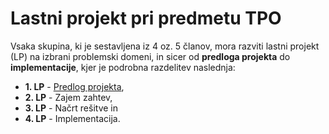 # Lastni projekt pri predmetu TPO

Vsaka skupina, ki je sestavljena iz 4 oz. 5 članov, mora razviti lastni projekt (LP) na izbrani problemski domeni, in sicer od **predloga projekta** do **implementacije**, kjer je podrobna razdelitev naslednja:

* **1. LP** - [Predlog projekta](docs/predlog-projekta),
* **2. LP** - Zajem zahtev,
* **3. LP** - Načrt rešitve in
* **4. LP** - Implementacija.
